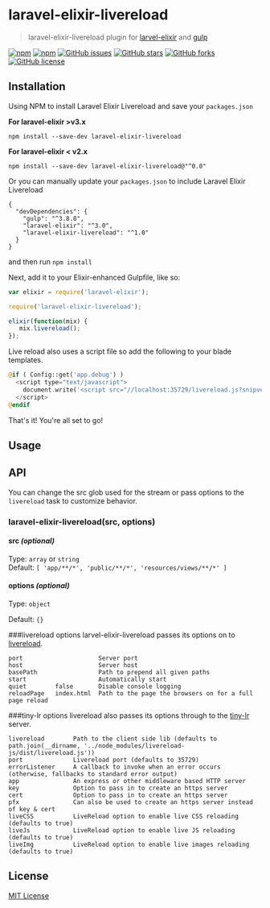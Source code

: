 # laravel-elixir-livereload
> laravel-elixir-livereload plugin for [larvel-elixir](https://github.com/laravel/elixir) and [gulp](https://github.com/wearefractal/gulp)

[![npm](https://img.shields.io/npm/v/laravel-elixir-livereload.svg)](https://www.npmjs.com/package/laravel-elixir-livereload)
[![npm](https://img.shields.io/npm/dm/laravel-elixir-livereload.svg)](https://www.npmjs.com/package/laravel-elixir-livereload)
[![GitHub issues](https://img.shields.io/github/issues/EHLOVader/laravel-elixir-livereload.svg)](https://github.com/EHLOVader/laravel-elixir-livereload/issues)
[![GitHub stars](https://img.shields.io/github/stars/EHLOVader/laravel-elixir-livereload.svg)](https://github.com/EHLOVader/laravel-elixir-livereload/stargazers)
[![GitHub forks](https://img.shields.io/github/forks/EHLOVader/laravel-elixir-livereload.svg)](https://github.com/EHLOVader/laravel-elixir-livereload/network)
[![GitHub license](https://img.shields.io/github/license/ehlovader/laravel-elixir-livereload.svg)](https://github.com/ehlovader/laravel-elixir-livereload)

## Installation

Using NPM to install Laravel Elixir Livereload and save your `packages.json`
 
**For laravel-elixir >v3.x**
```
npm install --save-dev laravel-elixir-livereload
```

**For laravel-elixir < v2.x**
```
npm install --save-dev laravel-elixir-livereload@"^0.0"
```

Or you can manually update your `packages.json` to include Laravel Elixir Livereload

```
{
  "devDependencies": {
    "gulp": "^3.8.8",
    "laravel-elixir": "^3.0",
    "laravel-elixir-livereload": "^1.0"
  }
}
```

and then run `npm install`

Next, add it to your Elixir-enhanced Gulpfile, like so:

```js
var elixir = require('laravel-elixir');

require('laravel-elixir-livereload');

elixir(function(mix) {
   mix.livereload();
});
```

Live reload also uses a script file so add the following to your blade templates.

```php
@if ( Config::get('app.debug') )
  <script type="text/javascript">
    document.write('<script src="//localhost:35729/livereload.js?snipver=1" type="text/javascript"><\/script>')
  </script>
@endif
```

That's it! You're all set to go!

## Usage


## API

You can change the src glob used for the stream or pass options to the `livereload` task to customize behavior.

### laravel-elixir-livereload(src, options)

#### src _(optional)_
Type: `array` or `string`  
Default: `[
              'app/**/*',
              'public/**/*',
              'resources/views/**/*'
          ]`

#### options _(optional)_
Type: `object`

Default: `{}`

###livereload options
larvel-elixir-livereload passes its options on to [livereload](https://github.com/vohof/gulp-livereload).

```
port                     Server port
host                     Server host
basePath                 Path to prepend all given paths
start                    Automatically start
quiet        false       Disable console logging
reloadPage   index.html  Path to the page the browsers on for a full page reload
```

###tiny-lr options
livereload also passes its options through to the [tiny-lr](https://github.com/mklabs/tiny-lr) server.

```
livereload        Path to the client side lib (defaults to path.join(__dirname, '../node_modules/livereload-js/dist/livereload.js'))
port              Livereload port (defaults to 35729)
errorListener     A callback to invoke when an error occurs (otherwise, fallbacks to standard error output)
app               An express or other middleware based HTTP server
key               Option to pass in to create an https server
cert              Option to pass in to create an https server
pfx               Can also be used to create an https server instead of key & cert
liveCSS           LiveReload option to enable live CSS reloading (defaults to true)
liveJs            LiveReload option to enable live JS reloading (defaults to true)
liveImg           LiveReload option to enable live images reloading (defaults to true)
```

## License

[MIT License](http://en.wikipedia.org/wiki/MIT_License)

[npm-url]: https://npmjs.org/package/laravel-elixir-livereload
[npm-image]: https://badge.fury.io/js/laravel-elixir-livereload.png


